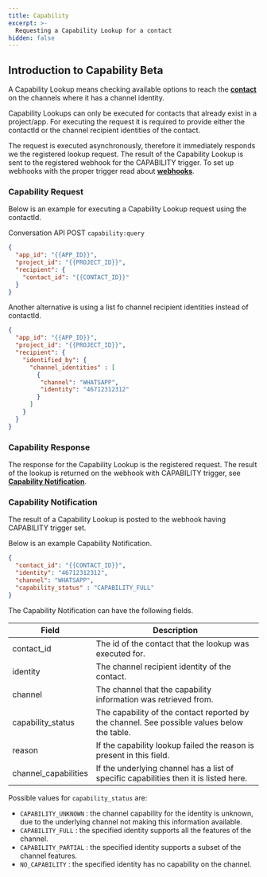 ```yaml
---
title: Capability
excerpt: >-
  Requesting a Capability Lookup for a contact
hidden: false
---
```


## Introduction to Capability <span class="betabadge">Beta</span>

A Capability Lookup means checking available options to reach the [**contact**](doc:conversation#contact) on the channels where it has a channel identity. 

Capability Lookups can only be executed for contacts that already exist in a project/app. For executing the request it is required to provide either the contactId or the channel recipient identities of the contact.

The request is executed asynchronously, therefore it immediately responds we the registered lookup request. The result of the Capability Lookup is sent to the registered webhook for the CAPABILITY trigger. To set up webhooks with the proper trigger read about [**webhooks**](doc:conversation#webhook).

### Capability Request

Below is an example for executing a Capability Lookup request using the contactId.

Conversation API POST `capability:query`

```json
{
  "app_id": "{{APP_ID}}",
  "project_id": "{{PROJECT_ID}}",
  "recipient": {
    "contact_id": "{{CONTACT_ID}}"
  }
}
```

Another alternative is using a list fo channel recipient identities instead of contactId.

```json
{
  "app_id": "{{APP_ID}}",
  "project_id": "{{PROJECT_ID}}",
  "recipient": {
    "identified_by": {
      "channel_identities" : [
        {
         "channel": "WHATSAPP",
         "identity": "46712312312"
        }
      ]
    }
  }
}
```

### Capability Response

The response for the Capability Lookup is the registered request. The result of the lookup is returned on the webhook with CAPABILITY trigger, see [**Capability Notification**](doc:conversation-capability#capability-notification).

### Capability Notification

The result of a Capability Lookup is posted to the webhook having CAPABILITY trigger set.

Below is an example Capability Notification.

```json
{
  "contact_id": "{{CONTACT_ID}}",
  "identity": "46712312312",
  "channel": "WHATSAPP",
  "capability_status" : "CAPABILITY_FULL"
}
```

The Capability Notification can have the following fields.

| Field                      | Description                                                                                  |
| -------------------------- | -------------------------------------------------------------------------------------------- |
| contact_id                 | The id of the contact that the lookup was executed for.                                      |
| identity                   | The channel recipient identity of the contact.                                               |
| channel                    | The channel that the capability information was retrieved from.                              |
| capability_status          | The capability of the contact reported by the channel. See possible values below the table.  |
| reason                     | If the capability lookup failed the reason is present in this field.                         |
| channel_capabilities       | If the underlying channel has a list of specific capabilities then it is listed here.        |

Possible values for ``capability_status`` are:
* ``CAPABILITY_UNKNOWN`` : the channel capability for the identity is unknown, due to the underlying channel not making this information available.
* ``CAPABILITY_FULL`` : the specified identity supports all the features of the channel.
* ``CAPABILITY_PARTIAL`` : the specified identity supports a subset of the channel features.
* ``NO_CAPABILITY`` : the specified identity has no capability on the channel.
